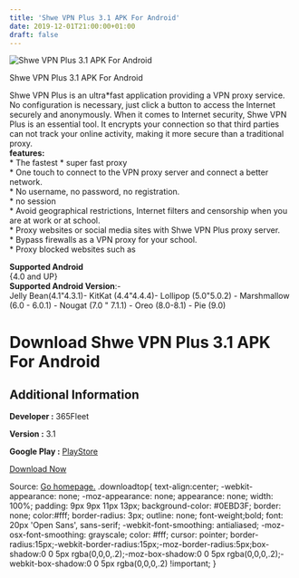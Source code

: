 ```yaml
---
title: 'Shwe VPN Plus 3.1 APK For Android'
date: 2019-12-01T21:00:00+01:00
draft: false
---
```


![Shwe VPN Plus 3.1 APK For Android](https://i1.wp.com/apkhome.net/wp-content/uploads/2019/12/Shwe-VPN-Plus-3.1.png "Shwe VPN Plus 3.1 APK For Android")

  

Shwe VPN Plus 3.1 APK For Android

Shwe VPN Plus is an ultra\*fast application providing a VPN proxy service. No configuration is necessary, just click a button to access the Internet securely and anonymously. When it comes to Internet security, Shwe VPN Plus is an essential tool. It encrypts your connection so that third parties can not track your online activity, making it more secure than a traditional proxy.  
**features:**  
\* The fastest \* super fast proxy  
\* One touch to connect to the VPN proxy server and connect a better network.  
\* No username, no password, no registration.  
\* no session  
\* Avoid geographical restrictions, Internet filters and censorship when you are at work or at school.  
\* Proxy websites or social media sites with Shwe VPN Plus proxy server.  
\* Bypass firewalls as a VPN proxy for your school.  
\* Proxy blocked websites such as

**Supported Android**  
{4.0 and UP}  
**Supported Android Version**:-  
Jelly Bean(4.1"4.3.1)- KitKat (4.4"4.4.4)- Lollipop (5.0"5.0.2) - Marshmallow (6.0 - 6.0.1) - Nougat (7.0 " 7.1.1) - Oreo (8.0-8.1) - Pie (9.0)

Download Shwe VPN Plus 3.1 APK For Android
==========================================

Additional Information
----------------------

**Developer :** 365Fleet

**Version :** 3.1

**Google Play :** [PlayStore](https://play.google.com/store/apps/details?id=com.shweplus.vpn)

  

[Download Now](https://store4app.co/post/shwe-vpn-plus-3-1-apk-for-android_1575224319)

  
Source: [Go homepage.](https://store4app.co/post/shwe-vpn-plus-3-1-apk-for-android_1575224319) .downloadtop{ text-align:center; -webkit-appearance: none; -moz-appearance: none; appearance: none; width: 100%; padding: 9px 9px 11px 13px; background-color: #0EBD3F; border: none; color:#fff; border-radius: 3px; outline: none; font-weight;bold; font: 20px 'Open Sans', sans-serif; -webkit-font-smoothing: antialiased; -moz-osx-font-smoothing: grayscale; color: #fff; cursor: pointer; border-radius:15px;-webkit-border-radius:15px;-moz-border-radius:5px;box-shadow:0 0 5px rgba(0,0,0,.2);-moz-box-shadow:0 0 5px rgba(0,0,0,.2);-webkit-box-shadow:0 0 5px rgba(0,0,0,.2) !important; }